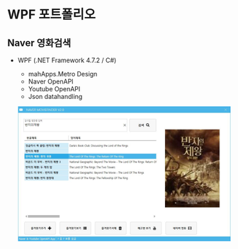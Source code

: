# WPF 포트폴리오 

## Naver 영화검색
- WPF (.NET Framework 4.7.2 / C#)
  - mahApps.Metro Design
  - Naver OpenAPI
  - Youtube OpenAPI
  - Json datahandling
  
  ![NaverMovieFinder](https://github.com/Simsim112/StudyWpf/blob/main/Capture/Ring%20of%20Lord.JPG)
